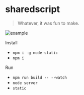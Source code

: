 # sharedscript

> Whatever, it was fun to make.

![example](http://i.imgur.com/AO4ImY6.gif)

Install
- `npm i -g node-static`
- `npm i`

Run
- `npm run build -- --watch`
- `node server`
- `static`
